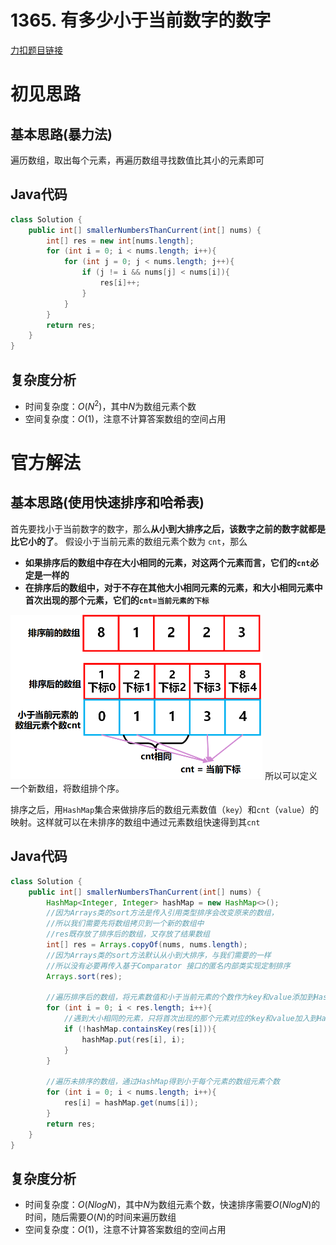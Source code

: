 # 1365. 有多少小于当前数字的数字

[力扣题目链接](https://leetcode-cn.com/problems/how-many-numbers-are-smaller-than-the-current-number/)


# 初见思路

## 基本思路(暴力法)

遍历数组，取出每个元素，再遍历数组寻找数值比其小的元素即可



## Java代码
```java
class Solution {
    public int[] smallerNumbersThanCurrent(int[] nums) {
        int[] res = new int[nums.length];
        for (int i = 0; i < nums.length; i++){
            for (int j = 0; j < nums.length; j++){
                if (j != i && nums[j] < nums[i]){
                    res[i]++;
                }
            }
        }
        return res;
    }
}
```

## 复杂度分析
- 时间复杂度：$O(N^{2})$，其中$N$为数组元素个数
- 空间复杂度：$O(1)$，注意不计算答案数组的空间占用

# 官方解法

## 基本思路(使用快速排序和哈希表)
首先要找小于当前数字的数字，那么**从小到大排序之后，该数字之前的数字就都是比它小的了**。
假设小于当前元素的数组元素个数为 `cnt`，那么

- **如果排序后的数组中存在大小相同的元素，对这两个元素而言，它们的`cnt`必定是一样的**
- **在排序后的数组中，对于不存在其他大小相同元素的元素，和大小相同元素中首次出现的那个元素，它们的`cnt=当前元素的下标`**

<img src="../Pictures/1365. 有多少小于当前数字的数字.png" width="80%"/>
所以可以定义一个新数组，将数组排个序。

排序之后，用`HashMap`集合来做排序后的数组元素数值（`key`）和`cnt`（`value`）的映射。这样就可以在未排序的数组中通过元素数组快速得到其`cnt`

## Java代码
```java
class Solution {
    public int[] smallerNumbersThanCurrent(int[] nums) {
        HashMap<Integer, Integer> hashMap = new HashMap<>();
        //因为Arrays类的sort方法是传入引用类型排序会改变原来的数组，
        //所以我们需要先将数组拷贝到一个新的数组中
        //res既存放了排序后的数组，又存放了结果数组
        int[] res = Arrays.copyOf(nums, nums.length);
        //因为Arrays类的sort方法默认从小到大排序，与我们需要的一样
        //所以没有必要再传入基于Comparator 接口的匿名内部类实现定制排序
        Arrays.sort(res);

        //遍历排序后的数组，将元素数值和小于当前元素的个数作为key和value添加到HashMap集合中
        for (int i = 0; i < res.length; i++){
            //遇到大小相同的元素，只将首次出现的那个元素对应的key和value加入到HashMap集合中
            if (!hashMap.containsKey(res[i])){
                hashMap.put(res[i], i);
            }
        }

        //遍历未排序的数组，通过HashMap得到小于每个元素的数组元素个数
        for (int i = 0; i < nums.length; i++){
            res[i] = hashMap.get(nums[i]);
        }
        return res;
    }
}
```

## 复杂度分析
- 时间复杂度：$O(NlogN)$，其中$N$为数组元素个数，快速排序需要$O(NlogN)$的时间，随后需要$O(N)$的时间来遍历数组
- 空间复杂度：$O(1)$，注意不计算答案数组的空间占用